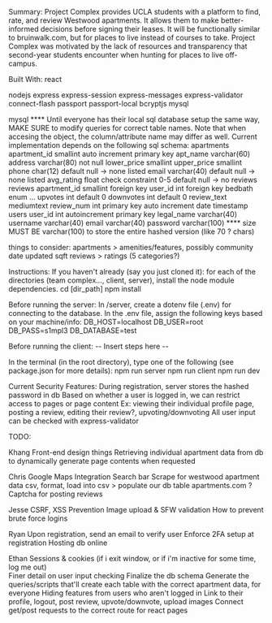 Summary:
Project Complex provides UCLA students with a platform to find, rate, and review Westwood apartments. It allows them to make better-informed decisions before signing their leases. It will be functionally similar to bruinwalk.com, but for places to live instead of courses to take. Project Complex was motivated by the lack of resources and transparency that second-year students encounter when hunting for places to live off-campus.

Built With:
react

nodejs
  express
  express-session
  express-messages
  express-validator
  connect-flash
  passport
  passport-local
  bcryptjs
  mysql

mysql
  **** Until everyone has their local sql database setup the same way, MAKE SURE to modify queries for correct table names. Note that when accesing the object, the column/attribute name may differ as well. Current implementation depends on the following sql schema:
    apartments
      apartment_id smallint auto increment primary key
      apt_name varchar(60)
      address varchar(80) not null
      lower_price smallint
      upper_price smallint
      phone char(12) default null -> none listed
      email varchar(40) default null -> none listed
      avg_rating float check constraint 0-5 default null -> no reviews
    reviews
      apartment_id smallint foreign key
      user_id int foreign key 
      bedbath enum ...
      upvotes int default 0
      downvotes int default 0
      review_text mediumtext 
      review_num int primary key auto increment
      date timestamp
    users
      user_id int autoincrement primary key
      legal_name varchar(40)
      username varchar(40)
      email varchar(40)
      password varchar(100)
        **** size MUST BE varchar(100) to store the entire hashed version (like 70 ? chars)

things to consider:
  apartments >
    amenities/features, possibly community
    date updated
    sqft
  reviews >
    ratings (5 categories?)


Instructions:
If you haven't already (say you just cloned it): for each of the directories (team complex..., client, server), install the node module dependencies.
  cd [dir_path]
  npm install

Before running the server:
  In /server, create a dotenv file (.env) for connecting to the database. In the .env file, assign the following keys based on your machine/info:
    DB_HOST=localhost
    DB_USER=root
    DB_PASS=s1mpl3
    DB_DATABASE=test

Before running the client:
  -- Insert steps here --

In the terminal (in the root directory), type one of the following (see package.json for more details):
  npm run server
  npm run client 
  npm run dev

Current Security Features:
  During registration, server stores the hashed password in db 
  Based on whether a user is logged in, we can restrict access to pages or page content 
    Ex: viewing their individual profile page, posting a review, editing their review?, upvoting/downvoting 
  All user input can be checked with express-validator 

TODO:

Khang
  Front-end design things
  Retrieving individual apartment data from db to dynamically generate page contents when requested

Chris
  Google Maps Integration
  Search bar
  Scrape for westwood apartment data csv, format, load into csv > populate our db table
    apartments.com ?
  Captcha for posting reviews

Jesse
  CSRF, XSS Prevention
  Image upload & SFW validation
  How to prevent brute force logins

Ryan
  Upon registration, send an email to verify user
  Enforce 2FA setup at registration
  Hosting db online

Ethan
  Sessions & cookies (if i exit window, or if i'm inactive for some time, log me out)  
  Finer detail on user input checking
  Finalize the db schema
    Generate the queries/scripts that'll create each table with the correct apartment data, for everyone
  Hiding features from users who aren't logged in
    Link to their profile, logout, post review, upvote/downvote, upload images
  Connect get/post requests to the correct route for react pages
